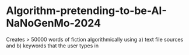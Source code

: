 # Algorithm-pretending-to-be-AI-NaNoGenMo-2024
Creates > 50000 words of fiction algorithmically using a) text file sources and b) keywords that the user types in
